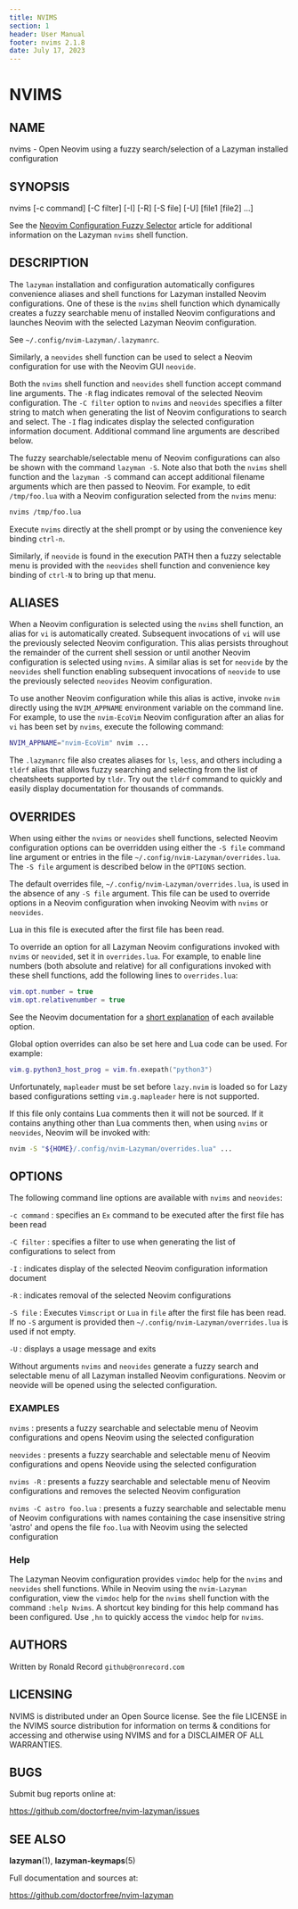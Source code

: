 ```yaml
---
title: NVIMS
section: 1
header: User Manual
footer: nvims 2.1.8
date: July 17, 2023
---
```


# NVIMS

## NAME

nvims - Open Neovim using a fuzzy search/selection of a Lazyman installed configuration

## SYNOPSIS

nvims [-c command] [-C filter] [-I] [-R] [-S file] [-U] [file1 [file2] ...]

See the [Neovim Configuration Fuzzy Selector](https://lazyman.dev/posts/Nvims)
article for additional information on the Lazyman `nvims` shell function.

## DESCRIPTION

The `lazyman` installation and configuration automatically configures
convenience aliases and shell functions for Lazyman installed Neovim
configurations. One of these is the `nvims` shell function which dynamically
creates a fuzzy searchable menu of installed Neovim configurations and launches
Neovim with the selected Lazyman Neovim configuration.

See `~/.config/nvim-Lazyman/.lazymanrc`.

Similarly, a `neovides` shell function can be used to select a Neovim
configuration for use with the Neovim GUI `neovide`.

Both the `nvims` shell function and `neovides` shell function accept
command line arguments. The `-R` flag indicates removal of the selected
Neovim configuration. The `-C filter` option to `nvims` and `neovides`
specifies a filter string to match when generating the list of Neovim
configurations to search and select. The `-I` flag indicates display
the selected configuration information document. Additional command
line arguments are described below.

The fuzzy searchable/selectable menu of Neovim configurations can also
be shown with the command `lazyman -S`. Note also that both the `nvims`
shell function and the `lazyman -S` command can accept additional filename
arguments which are then passed to Neovim. For example, to edit
`/tmp/foo.lua` with a Neovim configuration selected from the `nvims` menu:

```bash
nvims /tmp/foo.lua
```

Execute `nvims` directly at the shell prompt or by using the convenience
key binding `ctrl-n`.

Similarly, if `neovide` is found in the execution PATH then a fuzzy
selectable menu is provided with the `neovides` shell function and
convenience key binding of `ctrl-N` to bring up that menu.

## ALIASES

When a Neovim configuration is selected using the `nvims` shell function,
an alias for `vi` is automatically created. Subsequent invocations of `vi`
will use the previously selected Neovim configuration. This alias persists
throughout the remainder of the current shell session or until another Neovim
configuration is selected using `nvims`. A similar alias is set for `neovide`
by the `neovides` shell function enabling subsequent invocations of `neovide`
to use the previously selected `neovides` Neovim configuration.

To use another Neovim configuration while this alias is active, invoke `nvim`
directly using the `NVIM_APPNAME` environment variable on the command line.
For example, to use the `nvim-EcoVim` Neovim configuration after an alias for
`vi` has been set by `nvims`, execute the following command:

```bash
NVIM_APPNAME="nvim-EcoVim" nvim ...
```

The `.lazymanrc` file also creates aliases for `ls`, `less`, and others
including a `tldrf` alias that allows fuzzy searching and selecting from
the list of cheatsheets supported by `tldr`. Try out the `tldrf` command
to quickly and easily display documentation for thousands of commands.

## OVERRIDES

When using either the `nvims` or `neovides` shell functions, selected Neovim
configuration options can be overridden using either the `-S file` command
line argument or entries in the file `~/.config/nvim-Lazyman/overrides.lua`.
The `-S file` argument is described below in the `OPTIONS` section.

The default overrides file, `~/.config/nvim-Lazyman/overrides.lua`, is used in
the absence of any `-S file` argument. This file can be used to override options
in a Neovim configuration when invoking Neovim with `nvims` or `neovides`.

Lua in this file is executed after the first file has been read.

To override an option for all Lazyman Neovim configurations invoked with `nvims`
or `neovided`, set it in `overrides.lua`. For example, to enable line numbers
(both absolute and relative) for all configurations invoked with these shell
functions, add the following lines to `overrides.lua`:

```lua
vim.opt.number = true
vim.opt.relativenumber = true
```

See the Neovim documentation for a
[short explanation](https://neovim.io/doc/user/quickref.html#option-list)
of each available option.

Global option overrides can also be set here and Lua code can be used.
For example:

```lua
vim.g.python3_host_prog = vim.fn.exepath("python3")
```

Unfortunately, `mapleader` must be set before `lazy.nvim` is loaded so for
Lazy based configurations setting `vim.g.mapleader` here is not supported.

If this file only contains Lua comments then it will not be sourced.
If it contains anything other than Lua comments then, when using `nvims` or
`neovides`, Neovim will be invoked with:

```bash
nvim -S "${HOME}/.config/nvim-Lazyman/overrides.lua" ...
```

## OPTIONS

The following command line options are available with `nvims` and `neovides`:

`-c command` : specifies an `Ex` command to be executed after the first file has been read

`-C filter` : specifies a filter to use when generating the list of configurations to select from

`-I` : indicates display of the selected Neovim configuration information document

`-R` : indicates removal of the selected Neovim configurations

`-S file` : Executes `Vimscript` or `Lua` in `file` after the first file has been read. If no `-S` argument is provided then `~/.config/nvim-Lazyman/overrides.lua` is used if not empty.

`-U` : displays a usage message and exits

Without arguments `nvims` and `neovides` generate a fuzzy search and selectable
menu of all Lazyman installed Neovim configurations. Neovim or neovide will be
opened using the selected configuration.

### EXAMPLES

`nvims` : presents a fuzzy searchable and selectable menu of Neovim configurations and opens Neovim using the selected configuration

`neovides` : presents a fuzzy searchable and selectable menu of Neovim configurations and opens Neovide using the selected configuration

`nvims -R` : presents a fuzzy searchable and selectable menu of Neovim configurations and removes the selected Neovim configuration

`nvims -C astro foo.lua` : presents a fuzzy searchable and selectable menu of Neovim configurations with names containing the case insensitive string 'astro' and opens the file `foo.lua` with Neovim using the selected configuration

### Help

The Lazyman Neovim configuration provides `vimdoc` help for the `nvims` and
`neovides` shell functions. While in Neovim using the `nvim-Lazyman`
configuration, view the `vimdoc` help for the `nvims` shell function with the
command `:help Nvims`. A shortcut key binding for this help command has been
configured. Use `,hn` to quickly access the `vimdoc` help for `nvims`.

## AUTHORS

Written by Ronald Record `github@ronrecord.com`

## LICENSING

NVIMS is distributed under an Open Source license.
See the file LICENSE in the NVIMS source distribution
for information on terms &amp; conditions for accessing and
otherwise using NVIMS and for a DISCLAIMER OF ALL WARRANTIES.

## BUGS

Submit bug reports online at:

<https://github.com/doctorfree/nvim-lazyman/issues>

## SEE ALSO

**lazyman**(1), **lazyman-keymaps**(5)

Full documentation and sources at:

<https://github.com/doctorfree/nvim-lazyman>
